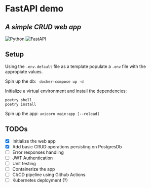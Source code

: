 # FastAPI demo 
## _A simple CRUD web app_

![Python](https://img.shields.io/badge/python-3670A0?style=for-the-badge&logo=python&logoColor=ffdd54) ![FastAPI](https://img.shields.io/badge/FastAPI-005571?style=for-the-badge&logo=fastapi) 

## Setup

Using the `.env.default` file as a template populate a `.env` file with the appropiate values.

Spin up the db: ``` docker-compose up -d```

Initialize a virtual environment and install the dependencies:
```
poetry shell
poetry install
```
Spin up the app: `uvicorn main:app [--reload]`

## TODOs

- [x] Initialize the web app
- [x] Add basic CRUD operations persisting on PostgresDb
- [ ] Error responses handling
- [ ] JWT Authentication
- [ ] Unit testing
- [ ] Containerize the app
- [ ] CI/CD pipeline using Github Actions
- [ ] Kubernetes deployment (?)